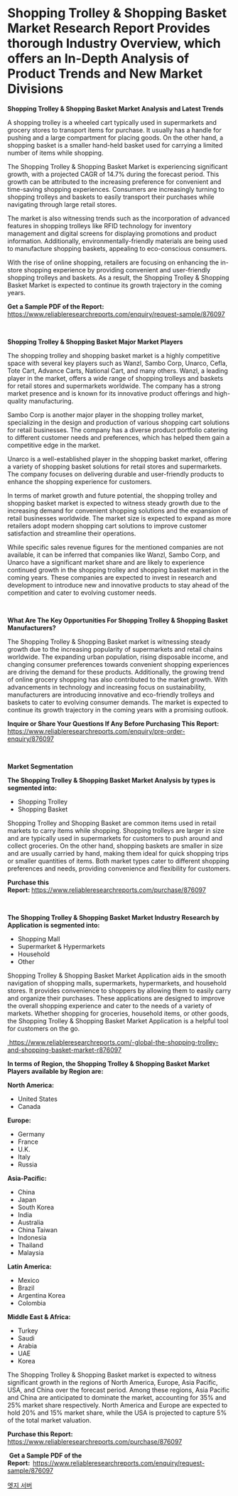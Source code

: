 <p><h1>Shopping Trolley & Shopping Basket Market Research Report Provides thorough Industry Overview, which offers an In-Depth Analysis of Product Trends and New Market Divisions</h1></p><p><strong>Shopping Trolley & Shopping Basket Market Analysis and Latest Trends</strong></p>
<p><p>A shopping trolley is a wheeled cart typically used in supermarkets and grocery stores to transport items for purchase. It usually has a handle for pushing and a large compartment for placing goods. On the other hand, a shopping basket is a smaller hand-held basket used for carrying a limited number of items while shopping.</p><p>The Shopping Trolley & Shopping Basket Market is experiencing significant growth, with a projected CAGR of 14.7% during the forecast period. This growth can be attributed to the increasing preference for convenient and time-saving shopping experiences. Consumers are increasingly turning to shopping trolleys and baskets to easily transport their purchases while navigating through large retail stores.</p><p>The market is also witnessing trends such as the incorporation of advanced features in shopping trolleys like RFID technology for inventory management and digital screens for displaying promotions and product information. Additionally, environmentally-friendly materials are being used to manufacture shopping baskets, appealing to eco-conscious consumers.</p><p>With the rise of online shopping, retailers are focusing on enhancing the in-store shopping experience by providing convenient and user-friendly shopping trolleys and baskets. As a result, the Shopping Trolley & Shopping Basket Market is expected to continue its growth trajectory in the coming years.</p></p>
<p><strong>Get a Sample PDF of the Report:&nbsp;</strong> <a href="https://www.reliableresearchreports.com/enquiry/request-sample/876097">https://www.reliableresearchreports.com/enquiry/request-sample/876097</a></p>
<p>&nbsp;</p>
<p><strong>Shopping Trolley & Shopping Basket Major Market Players</strong></p>
<p><p>The shopping trolley and shopping basket market is a highly competitive space with several key players such as Wanzl, Sambo Corp, Unarco, Cefla, Tote Cart, Advance Carts, National Cart, and many others. Wanzl, a leading player in the market, offers a wide range of shopping trolleys and baskets for retail stores and supermarkets worldwide. The company has a strong market presence and is known for its innovative product offerings and high-quality manufacturing.</p><p>Sambo Corp is another major player in the shopping trolley market, specializing in the design and production of various shopping cart solutions for retail businesses. The company has a diverse product portfolio catering to different customer needs and preferences, which has helped them gain a competitive edge in the market.</p><p>Unarco is a well-established player in the shopping basket market, offering a variety of shopping basket solutions for retail stores and supermarkets. The company focuses on delivering durable and user-friendly products to enhance the shopping experience for customers.</p><p>In terms of market growth and future potential, the shopping trolley and shopping basket market is expected to witness steady growth due to the increasing demand for convenient shopping solutions and the expansion of retail businesses worldwide. The market size is expected to expand as more retailers adopt modern shopping cart solutions to improve customer satisfaction and streamline their operations.</p><p>While specific sales revenue figures for the mentioned companies are not available, it can be inferred that companies like Wanzl, Sambo Corp, and Unarco have a significant market share and are likely to experience continued growth in the shopping trolley and shopping basket market in the coming years. These companies are expected to invest in research and development to introduce new and innovative products to stay ahead of the competition and cater to evolving customer needs.</p></p>
<p>&nbsp;</p>
<p><strong>What Are The Key Opportunities For Shopping Trolley & Shopping Basket Manufacturers?</strong></p>
<p><p>The Shopping Trolley & Shopping Basket market is witnessing steady growth due to the increasing popularity of supermarkets and retail chains worldwide. The expanding urban population, rising disposable income, and changing consumer preferences towards convenient shopping experiences are driving the demand for these products. Additionally, the growing trend of online grocery shopping has also contributed to the market growth. With advancements in technology and increasing focus on sustainability, manufacturers are introducing innovative and eco-friendly trolleys and baskets to cater to evolving consumer demands. The market is expected to continue its growth trajectory in the coming years with a promising outlook.</p></p>
<p><strong>Inquire or Share Your Questions If Any Before Purchasing This Report:</strong> <a href="https://www.reliableresearchreports.com/enquiry/pre-order-enquiry/876097">https://www.reliableresearchreports.com/enquiry/pre-order-enquiry/876097</a></p>
<p>&nbsp;</p>
<p><strong>Market Segmentation</strong></p>
<p><strong>The Shopping Trolley & Shopping Basket Market Analysis by types is segmented into:</strong></p>
<p><ul><li>Shopping Trolley</li><li>Shopping Basket</li></ul></p>
<p><p>Shopping Trolley and Shopping Basket are common items used in retail markets to carry items while shopping. Shopping trolleys are larger in size and are typically used in supermarkets for customers to push around and collect groceries. On the other hand, shopping baskets are smaller in size and are usually carried by hand, making them ideal for quick shopping trips or smaller quantities of items. Both market types cater to different shopping preferences and needs, providing convenience and flexibility for customers.</p></p>
<p><strong>Purchase this Report:&nbsp;</strong><a href="https://www.reliableresearchreports.com/purchase/876097">https://www.reliableresearchreports.com/purchase/876097</a></p>
<p>&nbsp;</p>
<p><strong>The Shopping Trolley & Shopping Basket Market Industry Research by Application is segmented into:</strong></p>
<p><ul><li>Shopping Mall</li><li>Supermarket & Hypermarkets</li><li>Household</li><li>Other</li></ul></p>
<p><p>Shopping Trolley & Shopping Basket Market Application aids in the smooth navigation of shopping malls, supermarkets, hypermarkets, and household stores. It provides convenience to shoppers by allowing them to easily carry and organize their purchases. These applications are designed to improve the overall shopping experience and cater to the needs of a variety of markets. Whether shopping for groceries, household items, or other goods, the Shopping Trolley & Shopping Basket Market Application is a helpful tool for customers on the go.</p></p>
<p><a href="https://www.reliableresearchreports.com/-global-the-shopping-trolley-and-shopping-basket-market-r876097">&nbsp;https://www.reliableresearchreports.com/-global-the-shopping-trolley-and-shopping-basket-market-r876097</a></p>
<p><strong>In terms of Region, the Shopping Trolley & Shopping Basket Market Players available by Region are:</strong></p>
<p>
    <p> <strong> North America: </strong>
        <ul>
            <li>United States</li>
            <li>Canada</li>
        </ul>
        </p> 
    <p> <strong> Europe: </strong>
        <ul>
            <li>Germany</li>
            <li>France</li>
            <li>U.K.</li>
            <li>Italy</li>
            <li>Russia</li>
        </ul>
        </p> 
    <p> <strong> Asia-Pacific: </strong>
        <ul>
            <li>China</li>
            <li>Japan</li>
            <li>South Korea</li>
            <li>India</li>
            <li>Australia</li>
            <li>China Taiwan</li>
            <li>Indonesia</li>
            <li>Thailand</li>
            <li>Malaysia</li>
        </ul>
        </p> 
    <p> <strong> Latin America: </strong>
        <ul>
            <li>Mexico</li>
            <li>Brazil</li>
            <li>Argentina Korea</li>
            <li>Colombia</li>
        </ul>
        </p> 
    <p> <strong> Middle East & Africa: </strong>
        <ul>
            <li>Turkey</li>
            <li>Saudi</li>
            <li>Arabia</li>
            <li>UAE</li>
            <li>Korea</li>
        </ul>
    </p>
    </p>
<p><p>The Shopping Trolley & Shopping Basket market is expected to witness significant growth in the regions of North America, Europe, Asia Pacific, USA, and China over the forecast period. Among these regions, Asia Pacific and China are anticipated to dominate the market, accounting for 35% and 25% market share respectively. North America and Europe are expected to hold 20% and 15% market share, while the USA is projected to capture 5% of the total market valuation.</p></p>
<p><strong>Purchase this Report: </strong><a href="https://www.reliableresearchreports.com/purchase/876097">https://www.reliableresearchreports.com/purchase/876097</a></p>
<p>&nbsp;<strong>Get a Sample PDF of the Report:&nbsp;&nbsp;</strong><a href="https://www.reliableresearchreports.com/enquiry/request-sample/876097">https://www.reliableresearchreports.com/enquiry/request-sample/876097</a></p>
<p><strong></strong></p>
<p><p><a href="https://github.com/jntpkh496620/Market-Research-Report-List-2/blob/main/849910078416.md">엣지 서버</a></p></p>